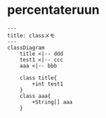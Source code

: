 # percentateruun

```mermaid
---
title: classメモ
---
classDiagram
    title <|-- ddd
    test1 <|-- ccc
    aaa <|-- bbb

    class title{
        +int test1
    }
    class aaa{
        +String[] aaa
    }
```

```mermaid

```
